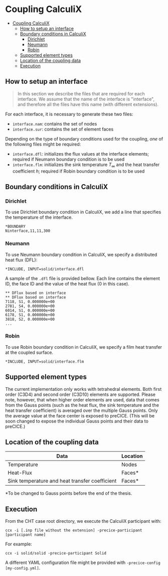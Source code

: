 # Coupling CalculiX


<!-- toc orderedList:0 -->

- [Coupling CalculiX](#coupling-calculix)
	- [How to setup an interface](#how-to-setup-an-interface)
	- [Boundary conditions in CalculiX](#boundary-conditions-in-calculix)
		- [Dirichlet](#dirichlet)
		- [Neumann](#neumann)
		- [Robin](#robin)
	- [Supported element types](#supported-element-types)
	- [Location of the coupling data](#location-of-the-coupling-data)
	- [Execution](#execution)

<!-- tocstop -->

## How to setup an interface

> In this section we describe the files that are required for each interface.  We assume that the name of the interface is "interface", and therefore all the files have this name (with different extensions).

For each interface, it is necessary to generate these two files:
- `interface.nam`: contains the set of nodes
- `interface.sur`: contains the set of element faces

Depending on the type of boundary conditions used for the coupling, _one_ of the following files might be required:
- `interface.dfl`: initializes the flux values at the interface elements; required if Neumann boundary condition is to be used
- `interface.flm`: initializes the sink temperature $T_{\infty}$ and the heat transfer coefficient $h$; required if Robin boundary condition is to be used

## Boundary conditions in CalculiX

### Dirichlet

To use Dirichlet boundary condition in CalculiX, we add a line that specifies the temperature of the interface.

    *BOUNDARY
    Ninterface,11,11,300

### Neumann

To use Neumann boundary condition in CalculiX, we specify a distributed heat flux (DFL):

    *INCLUDE, INPUT=solid/interface.dfl

A sample of the `.dfl` file is provided bellow.  Each line contains the element ID, the face ID and the value of the heat flux (0 in this case).

    ** DFlux based on interface
    ** DFlux based on interface
    7118, S1, 0.000000e+00
    2781, S4, 0.000000e+00
    6014, S1, 0.000000e+00
    6178, S1, 0.000000e+00
    3818, S2, 0.000000e+00
    ...

### Robin

To use Robin boundary condition in CalculiX, we specify a film heat transfer at the coupled surface.

    *INCLUDE, INPUT=solid/interface.flm

## Supported element types

The current implementation only works with tetrahedral elements.  Both first order (C3D4) and second order (C3D10) elements are supported.  Please note, however, that when higher order elements are used, data that comes from the Gauss points (such as the heat flux, the sink temperature and the heat transfer coefficient) is averaged over the multiple Gauss points.  Only the average value at the face center is exposed to preCICE. (This will be soon changed to expose the individual Gauss points and their data to preCICE.)

## Location of the coupling data

| Data | Location |
| --- | --- |
| Temperature | Nodes |
| Heat-Flux | Faces* |
| Sink temperature and heat transfer coefficient | Faces* |

*To be changed to Gauss points before the end of the thesis.

## Execution

From the CHT case root directory, we execute the CalculiX participant with:

	ccx -i [.inp file without the extension] -precice-participant [participant name]

For example:

	ccx -i solid/solid -precice-participant Solid

A different YAML configuration file might be provided with `-precice-config [my-config.yml]`.

